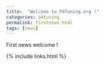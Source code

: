 ```yaml
---
title:  "Welcome to P4Tuning.org !"
categories: p4tuning
permalink: firstnews.html
tags: [news]
---
```


First news welcome !

{% include links.html %}

